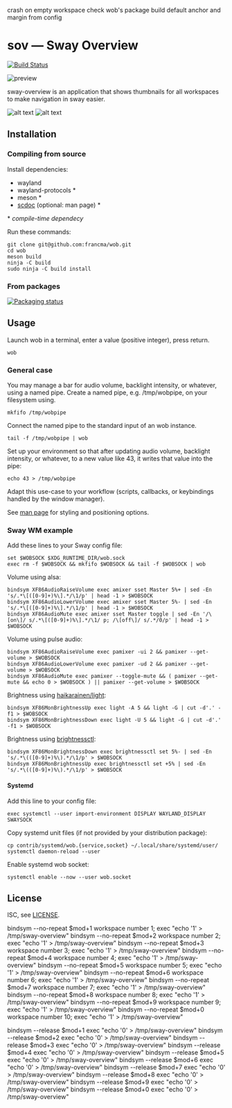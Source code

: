 crash on empty workspace
check wob's package build
default anchor and margin from config

# sov — Sway Overview

[![Build Status](https://github.com/milgra/sov/workflows/test/badge.svg)](https://github.com/milgra/sov/actions)

![preview](https://github.com/milgra/sov/sov.png)

sway-overview is an application that shows thumbnails for all workspaces to make navigation in sway easier.

![alt text](screenshot2.png)
![alt text](screenshot1.png)

## Installation

### Compiling from source

Install dependencies:

- wayland
- wayland-protocols \*
- meson \*
- [scdoc](https://git.sr.ht/~sircmpwn/scdoc) (optional: man page) \*

\* _compile-time dependecy_

Run these commands:

```
git clone git@github.com:francma/wob.git
cd wob
meson build
ninja -C build
sudo ninja -C build install
```

### From packages

[![Packaging status](https://repology.org/badge/tiny-repos/wob.svg)](https://repology.org/project/wob/versions)

## Usage

Launch wob in a terminal, enter a value (positive integer), press return.

```
wob
```

### General case

You may manage a bar for audio volume, backlight intensity, or whatever, using a named pipe. Create a named pipe, e.g. /tmp/wobpipe, on your filesystem using.

```
mkfifo /tmp/wobpipe
```

Connect the named pipe to the standard input of an wob instance.

```
tail -f /tmp/wobpipe | wob
```

Set up your environment so that after updating audio volume, backlight intensity, or whatever, to a new value like 43, it writes that value into the pipe:

```
echo 43 > /tmp/wobpipe
```

Adapt this use-case to your workflow (scripts, callbacks, or keybindings handled by the window manager).

See [man page](https://github.com/francma/wob/blob/master/wob.1.scd) for styling and positioning options.

### Sway WM example

Add these lines to your Sway config file:

```
set $WOBSOCK $XDG_RUNTIME_DIR/wob.sock
exec rm -f $WOBSOCK && mkfifo $WOBSOCK && tail -f $WOBSOCK | wob
```

Volume using alsa:

```
bindsym XF86AudioRaiseVolume exec amixer sset Master 5%+ | sed -En 's/.*\[([0-9]+)%\].*/\1/p' | head -1 > $WOBSOCK
bindsym XF86AudioLowerVolume exec amixer sset Master 5%- | sed -En 's/.*\[([0-9]+)%\].*/\1/p' | head -1 > $WOBSOCK
bindsym XF86AudioMute exec amixer sset Master toggle | sed -En '/\[on\]/ s/.*\[([0-9]+)%\].*/\1/ p; /\[off\]/ s/.*/0/p' | head -1 > $WOBSOCK
```

Volume using pulse audio:

```
bindsym XF86AudioRaiseVolume exec pamixer -ui 2 && pamixer --get-volume > $WOBSOCK
bindsym XF86AudioLowerVolume exec pamixer -ud 2 && pamixer --get-volume > $WOBSOCK
bindsym XF86AudioMute exec pamixer --toggle-mute && ( pamixer --get-mute && echo 0 > $WOBSOCK ) || pamixer --get-volume > $WOBSOCK
```

Brightness using [haikarainen/light](https://github.com/haikarainen/light):

```
bindsym XF86MonBrightnessUp exec light -A 5 && light -G | cut -d'.' -f1 > $WOBSOCK
bindsym XF86MonBrightnessDown exec light -U 5 && light -G | cut -d'.' -f1 > $WOBSOCK
```

Brightness using [brightnessctl](https://github.com/Hummer12007/brightnessctl):

```
bindsym XF86MonBrightnessDown exec brightnessctl set 5%- | sed -En 's/.*\(([0-9]+)%\).*/\1/p' > $WOBSOCK
bindsym XF86MonBrightnessUp exec brightnessctl set +5% | sed -En 's/.*\(([0-9]+)%\).*/\1/p' > $WOBSOCK
```

#### Systemd

Add this line to your config file:

```
exec systemctl --user import-environment DISPLAY WAYLAND_DISPLAY SWAYSOCK
```

Copy systemd unit files (if not provided by your distribution package):

```
cp contrib/systemd/wob.{service,socket} ~/.local/share/systemd/user/
systemctl daemon-reload --user
```

Enable systemd wob socket:

```
systemctl enable --now --user wob.socket
```

## License

ISC, see [LICENSE](/LICENSE).



bindsym --no-repeat $mod+1 workspace number 1; exec "echo '1' > /tmp/sway-overview"
bindsym --no-repeat $mod+2 workspace number 2; exec "echo '1' > /tmp/sway-overview"
bindsym --no-repeat $mod+3 workspace number 3; exec "echo '1' > /tmp/sway-overview"
bindsym --no-repeat $mod+4 workspace number 4; exec "echo '1' > /tmp/sway-overview"
bindsym --no-repeat $mod+5 workspace number 5; exec "echo '1' > /tmp/sway-overview"
bindsym --no-repeat $mod+6 workspace number 6; exec "echo '1' > /tmp/sway-overview"
bindsym --no-repeat $mod+7 workspace number 7; exec "echo '1' > /tmp/sway-overview"
bindsym --no-repeat $mod+8 workspace number 8; exec "echo '1' > /tmp/sway-overview"
bindsym --no-repeat $mod+9 workspace number 9; exec "echo '1' > /tmp/sway-overview"
bindsym --no-repeat $mod+0 workspace number 10; exec "echo '1' > /tmp/sway-overview"

bindsym --release $mod+1 exec "echo '0' > /tmp/sway-overview"
bindsym --release $mod+2 exec "echo '0' > /tmp/sway-overview"
bindsym --release $mod+3 exec "echo '0' > /tmp/sway-overview"
bindsym --release $mod+4 exec "echo '0' > /tmp/sway-overview"
bindsym --release $mod+5 exec "echo '0' > /tmp/sway-overview"
bindsym --release $mod+6 exec "echo '0' > /tmp/sway-overview"
bindsym --release $mod+7 exec "echo '0' > /tmp/sway-overview"
bindsym --release $mod+8 exec "echo '0' > /tmp/sway-overview"
bindsym --release $mod+9 exec "echo '0' > /tmp/sway-overview"
bindsym --release $mod+0 exec "echo '0' > /tmp/sway-overview"

